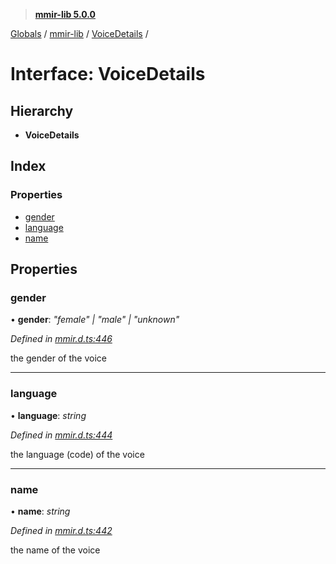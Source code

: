 > **[mmir-lib 5.0.0](../README.md)**

[Globals](../README.md) / [mmir-lib](../modules/mmir_lib.md) / [VoiceDetails](mmir_lib.voicedetails.md) /

# Interface: VoiceDetails

## Hierarchy

* **VoiceDetails**

## Index

### Properties

* [gender](mmir_lib.voicedetails.md#gender)
* [language](mmir_lib.voicedetails.md#language)
* [name](mmir_lib.voicedetails.md#name)

## Properties

###  gender

• **gender**: *"female" | "male" | "unknown"*

*Defined in [mmir.d.ts:446](../../mmir.d.ts#L446)*

the gender of the voice

___

###  language

• **language**: *string*

*Defined in [mmir.d.ts:444](../../mmir.d.ts#L444)*

the language (code) of the voice

___

###  name

• **name**: *string*

*Defined in [mmir.d.ts:442](../../mmir.d.ts#L442)*

the name of the voice